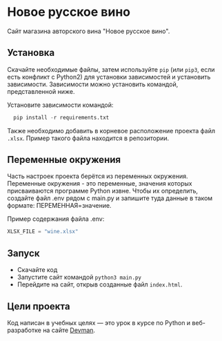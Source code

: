# Новое русское вино

Сайт магазина авторского вина "Новое русское вино".


## Установка
Скачайте необходимые файлы, затем используйте `pip` (или `pip3`, если есть конфликт с Python2) для установки зависимостей и установить зависимости. Зависимости можно установить командой, представленной ниже.

Установите зависимости командой:
```python
  pip install -r requirements.txt
```
Также необходимо добавить в корневое расположение проекта файл `.xlsx`. Пример такого файла находится в репозитории.


## Переменные окружения
Часть настроек проекта берётся из переменных окружения. 
Переменные окружения - это переменные, значения которых присваиваются программе Python извне.
Чтобы их определить, создайте файл .env рядом с main.py и запишите туда данные в таком формате: ПЕРЕМЕННАЯ=значение.

Пример содержания файла .env:

```python
XLSX_FILE = "wine.xlsx"
```


## Запуск

- Скачайте код
- Запустите сайт командой `python3 main.py`
- Перейдите на сайт, открыв созданные файл `index.html`.


## Цели проекта

Код написан в учебных целях — это урок в курсе по Python и веб-разработке на сайте [Devman](https://dvmn.org).
